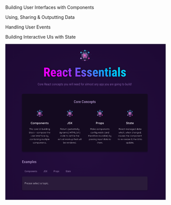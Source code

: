 Building User Interfaces with Components

Using, Sharing & Outputting Data

Handling User Events

Building Interactive Uls with State

![Screenshot (283)](https://github.com/amitmungare/react-essentials/blob/main/re.png)
